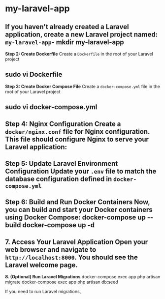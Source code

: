 # my-laravel-app
If you haven't already created a Laravel application, create a new Laravel project named: 
`my-laravel-app`- mkdir my-laravel-app
--------------------------------------------------
**Step 2: Create Dockerfile**
Create a `Dockerfile` in the root of your Laravel project

sudo vi Dockerfile
--------------------------------------------------
**Step 3: Create Docker Compose File**
Create a `docker-compose.yml` file in the root of your Laravel project 

sudo vi docker-compose.yml
---------------------------------------------------
**Step 4: Nginx Configuration**
Create a `docker/nginx.conf` file for Nginx configuration. This file should configure Nginx to serve your Laravel application:
---------------------------------------------------
**Step 5: Update Laravel Environment Configuration**
Update your `.env` file to match the database configuration defined in `docker-compose.yml`
----------------------------------------------------
**Step 6: Build and Run Docker Containers**
Now, you can build and start your Docker containers using Docker Compose:
docker-compose up --build
docker-compose up -d
----------------------------------------------------
**7. Access Your Laravel Application**
Open your web browser and navigate to `http://localhost:8000`. You should see the Laravel welcome page.
----------------------------------------------------
**8. (Optional) Run Laravel Migrations**
docker-compose exec app php artisan migrate
docker-compose exec app php artisan db:seed


If you need to run Laravel migrations,

